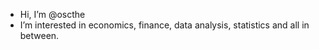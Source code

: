 - Hi, I’m @oscthe
- I’m interested in economics, finance, data analysis, statistics and all in between.

<!---
oscthe/oscthe is a ✨ special ✨ repository because its `README.md` (this file) appears on your GitHub profile.
You can click the Preview link to take a look at your changes.
--->
